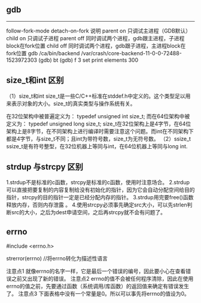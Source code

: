 ## gdb

------------
follow-fork-mode detach-on-fork 说明
parent on 只调试主进程（GDB默认）
child on 只调试子进程
parent off 同时调试两个进程，gdb跟主进程，子进程block在fork位置
child off 同时调试两个进程，gdb跟子进程，主进程block在fork位置
gdb /ca/bin/backend /var/crash/core-backend-11-0-0-72488-1523972303
(gdb) bt
(gdb) f 3
set print elements 300

## size_t和int 区别

（1）size_t和int
   size_t是一些C/C++标准在stddef.h中定义的。这个类型足以用来表示对象的大小。size_t的真实类型与操作系统有关。

在32位架构中被普遍定义为：
typedef  unsigned int size_t;
而在64位架构中被定义为：
typedef  unsigned long size_t;
    size_t在32位架构上是4字节，在64位架构上是8字节，在不同架构上进行编译时需要注意这个问题。而int在不同架构下都是4字节，与size_t不同；且int为带符号数，size_t为无符号数。
（2）ssize_t
ssize_t是有符号整型，在32位机器上等同与int，在64位机器上等同与long int.

## strdup 与strcpy 区别

1.strdup不是标准的c函数，strcpy是标准的c函数，使用时注意场合。
2.strdup可以直接把要复制的内容复制给没有初始化的指针，因为它会自动分配空间给目的指针，strcpy的目的指针一定是已经分配内存的指针。
3.strdup用完要free()函数释放内存，否则内存泄露 。
4.使用strcpy必须事先确定src大小，可以先strlen判断src的大小，之后为dest申请空间，之后再strcpy就不会有问题了。

## errno

\#include <errno.h>

strerror(errno)  //将errno转化为描述性语言

注意点1 
就像errno的名字一样，它是最后一个错误的编号，因此要小心在查看错误之前又出现了新的错误。
注意点2 
errno的值不会被任何程序清除，因此在使用errno的值之前，先要通过函数（系统调用/库函数）的返回值来确定有错误发生了。
注意点3 
下面表格中没有一个常量是0。所以可以事先将errno的值设为0。